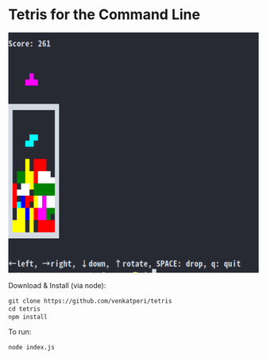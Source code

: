 # Tetris for the Command Line

![screenshot](tetris.png)

Download & Install (via node):
```
git clone https://github.com/venkatperi/tetris
cd tetris
npm install
```

To run:

    node index.js



